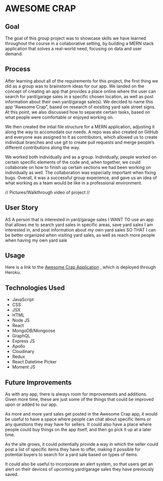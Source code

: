 # AWESOME CRAP

## Goal
The goal of this group project was to showcase skills we have learned throughout the course in a collaborative setting, by building a MERN stack application that solves a real-world need, focusing on data and user demand.

## Process

After learning about all of the requirements for this project, the first thing we did as a group was to brainstorm ideas for our app. We landed on the concept of creating an app that provides a place online where the user can search for yard/garage sales in a specific chosen location, as well as post information about their own yard/garage sale(s). We decided to name this app “Awesome Crap”, based on research of exisiting yard sale street signs. At this point, we also discussed how to separate certain tasks, based on what people were comfortable or enjoyed working on.

We then created the intial file structure for a MERN application, adjusting it along the way to accomodate our needs. A repo was also created on GitHub and everyone was assigned to it as contributors, which allowed us to create individual branches and use git to create pull requests and merge people’s different contributions along the way.

We worked both individually and as a group. Individually, people worked on certain specific elements of the code and, when together, we could collaborate on how to finish up certain sections we had been working on individually as well. The collaboration was especially important when fixing bugs. Overall, it was a successful group experience, and gave us an idea of what working as a team would be like in a professional environment.

// Pictures/Walkthrough video of project //

## User Story

AS A person that is interested in yard/garage sales
I WANT TO use an app that allows me to search yard sales in specific areas, save yard sales I am interested in, and post information about my own yard sales
SO THAT I can be better organized when visiting yard sales, as well as reach more people when having my own yard sale

## Usage

Here is a link to the [Awesome Crap Application]() , which is deployed through Heroku.

## Technologies Used

- JavaScript
- CSS
- JSX
- HTML
- Node JS
- React
- MongoDB/Mongoose
- GraphQL
- Express JS
- Apollo
- Cloudinary
- Redux
- React Datetime Picker
- Moment JS
  
## Future Improvements

As with any app, there is always room for improvements and additions. Given more time, these are just some of the things that could be improved upon or added to our app.

As more and more yard sales get posted in the Awesome Crap app, it would be useful to have a space where people can chat about specific items or any questions they may have for sellers. It could also have a place where people could buy things on the app itself, and then go pick it up at a later time.

As the site grows, it could potentially provide a way in which the seller could post a list of specific items they have to offer, making it possible for potential buyers to search for a yard sale based on types of items.

It could also be useful to incorporate an alert system, so that users get an alert on their devices of upcoming yard/garage sales they have previously saved.